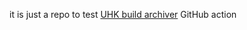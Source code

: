 it is just a repo to test [UHK build archiver](https://github.com/UltimateHackingKeyboard/build-archiver) GitHub action
